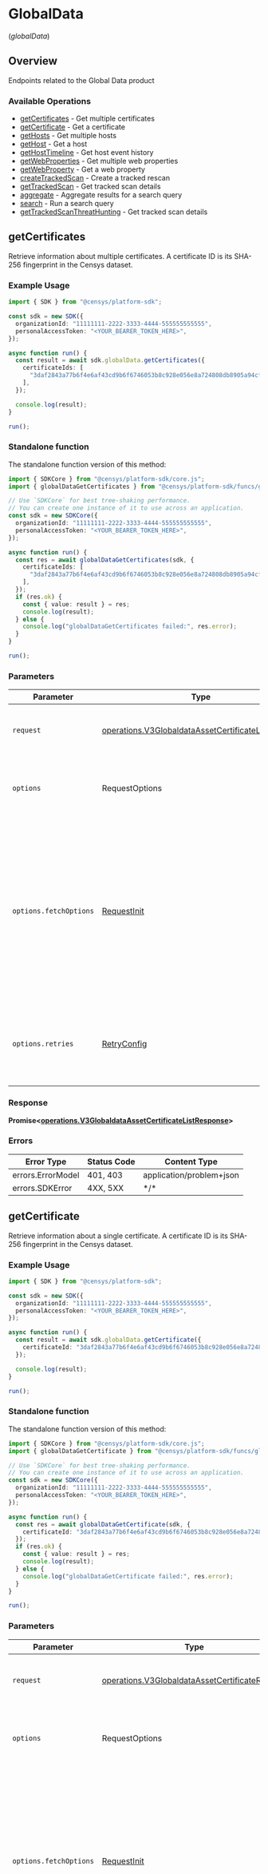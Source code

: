 # GlobalData
(*globalData*)

## Overview

Endpoints related to the Global Data product

### Available Operations

* [getCertificates](#getcertificates) - Get multiple certificates
* [getCertificate](#getcertificate) - Get a certificate
* [getHosts](#gethosts) - Get multiple hosts
* [getHost](#gethost) - Get a host
* [getHostTimeline](#gethosttimeline) - Get host event history
* [getWebProperties](#getwebproperties) - Get multiple web properties
* [getWebProperty](#getwebproperty) - Get a web property
* [createTrackedScan](#createtrackedscan) - Create a tracked rescan
* [getTrackedScan](#gettrackedscan) - Get tracked scan details
* [aggregate](#aggregate) - Aggregate results for a search query
* [search](#search) - Run a search query
* [getTrackedScanThreatHunting](#gettrackedscanthreathunting) - Get tracked scan details

## getCertificates

Retrieve information about multiple certificates. A certificate ID is its SHA-256 fingerprint in the Censys dataset.

### Example Usage

<!-- UsageSnippet language="typescript" operationID="v3-globaldata-asset-certificate-list" method="get" path="/v3/global/asset/certificate" -->
```typescript
import { SDK } from "@censys/platform-sdk";

const sdk = new SDK({
  organizationId: "11111111-2222-3333-4444-555555555555",
  personalAccessToken: "<YOUR_BEARER_TOKEN_HERE>",
});

async function run() {
  const result = await sdk.globalData.getCertificates({
    certificateIds: [
      "3daf2843a77b6f4e6af43cd9b6f6746053b8c928e056e8a724808db8905a94cf",
    ],
  });

  console.log(result);
}

run();
```

### Standalone function

The standalone function version of this method:

```typescript
import { SDKCore } from "@censys/platform-sdk/core.js";
import { globalDataGetCertificates } from "@censys/platform-sdk/funcs/globalDataGetCertificates.js";

// Use `SDKCore` for best tree-shaking performance.
// You can create one instance of it to use across an application.
const sdk = new SDKCore({
  organizationId: "11111111-2222-3333-4444-555555555555",
  personalAccessToken: "<YOUR_BEARER_TOKEN_HERE>",
});

async function run() {
  const res = await globalDataGetCertificates(sdk, {
    certificateIds: [
      "3daf2843a77b6f4e6af43cd9b6f6746053b8c928e056e8a724808db8905a94cf",
    ],
  });
  if (res.ok) {
    const { value: result } = res;
    console.log(result);
  } else {
    console.log("globalDataGetCertificates failed:", res.error);
  }
}

run();
```

### Parameters

| Parameter                                                                                                                                                                      | Type                                                                                                                                                                           | Required                                                                                                                                                                       | Description                                                                                                                                                                    |
| ------------------------------------------------------------------------------------------------------------------------------------------------------------------------------ | ------------------------------------------------------------------------------------------------------------------------------------------------------------------------------ | ------------------------------------------------------------------------------------------------------------------------------------------------------------------------------ | ------------------------------------------------------------------------------------------------------------------------------------------------------------------------------ |
| `request`                                                                                                                                                                      | [operations.V3GlobaldataAssetCertificateListRequest](../../models/operations/v3globaldataassetcertificatelistrequest.md)                                                       | :heavy_check_mark:                                                                                                                                                             | The request object to use for the request.                                                                                                                                     |
| `options`                                                                                                                                                                      | RequestOptions                                                                                                                                                                 | :heavy_minus_sign:                                                                                                                                                             | Used to set various options for making HTTP requests.                                                                                                                          |
| `options.fetchOptions`                                                                                                                                                         | [RequestInit](https://developer.mozilla.org/en-US/docs/Web/API/Request/Request#options)                                                                                        | :heavy_minus_sign:                                                                                                                                                             | Options that are passed to the underlying HTTP request. This can be used to inject extra headers for examples. All `Request` options, except `method` and `body`, are allowed. |
| `options.retries`                                                                                                                                                              | [RetryConfig](../../lib/utils/retryconfig.md)                                                                                                                                  | :heavy_minus_sign:                                                                                                                                                             | Enables retrying HTTP requests under certain failure conditions.                                                                                                               |

### Response

**Promise\<[operations.V3GlobaldataAssetCertificateListResponse](../../models/operations/v3globaldataassetcertificatelistresponse.md)\>**

### Errors

| Error Type               | Status Code              | Content Type             |
| ------------------------ | ------------------------ | ------------------------ |
| errors.ErrorModel        | 401, 403                 | application/problem+json |
| errors.SDKError          | 4XX, 5XX                 | \*/\*                    |

## getCertificate

Retrieve information about a single certificate. A certificate ID is its SHA-256 fingerprint in the Censys dataset.

### Example Usage

<!-- UsageSnippet language="typescript" operationID="v3-globaldata-asset-certificate" method="get" path="/v3/global/asset/certificate/{certificate_id}" -->
```typescript
import { SDK } from "@censys/platform-sdk";

const sdk = new SDK({
  organizationId: "11111111-2222-3333-4444-555555555555",
  personalAccessToken: "<YOUR_BEARER_TOKEN_HERE>",
});

async function run() {
  const result = await sdk.globalData.getCertificate({
    certificateId: "3daf2843a77b6f4e6af43cd9b6f6746053b8c928e056e8a724808db8905a94cf",
  });

  console.log(result);
}

run();
```

### Standalone function

The standalone function version of this method:

```typescript
import { SDKCore } from "@censys/platform-sdk/core.js";
import { globalDataGetCertificate } from "@censys/platform-sdk/funcs/globalDataGetCertificate.js";

// Use `SDKCore` for best tree-shaking performance.
// You can create one instance of it to use across an application.
const sdk = new SDKCore({
  organizationId: "11111111-2222-3333-4444-555555555555",
  personalAccessToken: "<YOUR_BEARER_TOKEN_HERE>",
});

async function run() {
  const res = await globalDataGetCertificate(sdk, {
    certificateId: "3daf2843a77b6f4e6af43cd9b6f6746053b8c928e056e8a724808db8905a94cf",
  });
  if (res.ok) {
    const { value: result } = res;
    console.log(result);
  } else {
    console.log("globalDataGetCertificate failed:", res.error);
  }
}

run();
```

### Parameters

| Parameter                                                                                                                                                                      | Type                                                                                                                                                                           | Required                                                                                                                                                                       | Description                                                                                                                                                                    |
| ------------------------------------------------------------------------------------------------------------------------------------------------------------------------------ | ------------------------------------------------------------------------------------------------------------------------------------------------------------------------------ | ------------------------------------------------------------------------------------------------------------------------------------------------------------------------------ | ------------------------------------------------------------------------------------------------------------------------------------------------------------------------------ |
| `request`                                                                                                                                                                      | [operations.V3GlobaldataAssetCertificateRequest](../../models/operations/v3globaldataassetcertificaterequest.md)                                                               | :heavy_check_mark:                                                                                                                                                             | The request object to use for the request.                                                                                                                                     |
| `options`                                                                                                                                                                      | RequestOptions                                                                                                                                                                 | :heavy_minus_sign:                                                                                                                                                             | Used to set various options for making HTTP requests.                                                                                                                          |
| `options.fetchOptions`                                                                                                                                                         | [RequestInit](https://developer.mozilla.org/en-US/docs/Web/API/Request/Request#options)                                                                                        | :heavy_minus_sign:                                                                                                                                                             | Options that are passed to the underlying HTTP request. This can be used to inject extra headers for examples. All `Request` options, except `method` and `body`, are allowed. |
| `options.retries`                                                                                                                                                              | [RetryConfig](../../lib/utils/retryconfig.md)                                                                                                                                  | :heavy_minus_sign:                                                                                                                                                             | Enables retrying HTTP requests under certain failure conditions.                                                                                                               |

### Response

**Promise\<[operations.V3GlobaldataAssetCertificateResponse](../../models/operations/v3globaldataassetcertificateresponse.md)\>**

### Errors

| Error Type               | Status Code              | Content Type             |
| ------------------------ | ------------------------ | ------------------------ |
| errors.ErrorModel        | 401, 403                 | application/problem+json |
| errors.SDKError          | 4XX, 5XX                 | \*/\*                    |

## getHosts

Retrieve information about multiple hosts. A host ID is its IP address.

### Example Usage

<!-- UsageSnippet language="typescript" operationID="v3-globaldata-asset-host-list" method="get" path="/v3/global/asset/host" -->
```typescript
import { SDK } from "@censys/platform-sdk";

const sdk = new SDK({
  organizationId: "11111111-2222-3333-4444-555555555555",
  personalAccessToken: "<YOUR_BEARER_TOKEN_HERE>",
});

async function run() {
  const result = await sdk.globalData.getHosts({
    hostIds: [
      "8.8.8.8",
    ],
  });

  console.log(result);
}

run();
```

### Standalone function

The standalone function version of this method:

```typescript
import { SDKCore } from "@censys/platform-sdk/core.js";
import { globalDataGetHosts } from "@censys/platform-sdk/funcs/globalDataGetHosts.js";

// Use `SDKCore` for best tree-shaking performance.
// You can create one instance of it to use across an application.
const sdk = new SDKCore({
  organizationId: "11111111-2222-3333-4444-555555555555",
  personalAccessToken: "<YOUR_BEARER_TOKEN_HERE>",
});

async function run() {
  const res = await globalDataGetHosts(sdk, {
    hostIds: [
      "8.8.8.8",
    ],
  });
  if (res.ok) {
    const { value: result } = res;
    console.log(result);
  } else {
    console.log("globalDataGetHosts failed:", res.error);
  }
}

run();
```

### Parameters

| Parameter                                                                                                                                                                      | Type                                                                                                                                                                           | Required                                                                                                                                                                       | Description                                                                                                                                                                    |
| ------------------------------------------------------------------------------------------------------------------------------------------------------------------------------ | ------------------------------------------------------------------------------------------------------------------------------------------------------------------------------ | ------------------------------------------------------------------------------------------------------------------------------------------------------------------------------ | ------------------------------------------------------------------------------------------------------------------------------------------------------------------------------ |
| `request`                                                                                                                                                                      | [operations.V3GlobaldataAssetHostListRequest](../../models/operations/v3globaldataassethostlistrequest.md)                                                                     | :heavy_check_mark:                                                                                                                                                             | The request object to use for the request.                                                                                                                                     |
| `options`                                                                                                                                                                      | RequestOptions                                                                                                                                                                 | :heavy_minus_sign:                                                                                                                                                             | Used to set various options for making HTTP requests.                                                                                                                          |
| `options.fetchOptions`                                                                                                                                                         | [RequestInit](https://developer.mozilla.org/en-US/docs/Web/API/Request/Request#options)                                                                                        | :heavy_minus_sign:                                                                                                                                                             | Options that are passed to the underlying HTTP request. This can be used to inject extra headers for examples. All `Request` options, except `method` and `body`, are allowed. |
| `options.retries`                                                                                                                                                              | [RetryConfig](../../lib/utils/retryconfig.md)                                                                                                                                  | :heavy_minus_sign:                                                                                                                                                             | Enables retrying HTTP requests under certain failure conditions.                                                                                                               |

### Response

**Promise\<[operations.V3GlobaldataAssetHostListResponse](../../models/operations/v3globaldataassethostlistresponse.md)\>**

### Errors

| Error Type               | Status Code              | Content Type             |
| ------------------------ | ------------------------ | ------------------------ |
| errors.ErrorModel        | 401, 403                 | application/problem+json |
| errors.SDKError          | 4XX, 5XX                 | \*/\*                    |

## getHost

Retrieve information about a single host. A host ID is its IP address.

### Example Usage

<!-- UsageSnippet language="typescript" operationID="v3-globaldata-asset-host" method="get" path="/v3/global/asset/host/{host_id}" -->
```typescript
import { SDK } from "@censys/platform-sdk";

const sdk = new SDK({
  organizationId: "11111111-2222-3333-4444-555555555555",
  personalAccessToken: "<YOUR_BEARER_TOKEN_HERE>",
});

async function run() {
  const result = await sdk.globalData.getHost({
    hostId: "8.8.8.8",
    atTime: new Date("2025-01-01T00:00:00Z"),
  });

  console.log(result);
}

run();
```

### Standalone function

The standalone function version of this method:

```typescript
import { SDKCore } from "@censys/platform-sdk/core.js";
import { globalDataGetHost } from "@censys/platform-sdk/funcs/globalDataGetHost.js";

// Use `SDKCore` for best tree-shaking performance.
// You can create one instance of it to use across an application.
const sdk = new SDKCore({
  organizationId: "11111111-2222-3333-4444-555555555555",
  personalAccessToken: "<YOUR_BEARER_TOKEN_HERE>",
});

async function run() {
  const res = await globalDataGetHost(sdk, {
    hostId: "8.8.8.8",
    atTime: new Date("2025-01-01T00:00:00Z"),
  });
  if (res.ok) {
    const { value: result } = res;
    console.log(result);
  } else {
    console.log("globalDataGetHost failed:", res.error);
  }
}

run();
```

### Parameters

| Parameter                                                                                                                                                                      | Type                                                                                                                                                                           | Required                                                                                                                                                                       | Description                                                                                                                                                                    |
| ------------------------------------------------------------------------------------------------------------------------------------------------------------------------------ | ------------------------------------------------------------------------------------------------------------------------------------------------------------------------------ | ------------------------------------------------------------------------------------------------------------------------------------------------------------------------------ | ------------------------------------------------------------------------------------------------------------------------------------------------------------------------------ |
| `request`                                                                                                                                                                      | [operations.V3GlobaldataAssetHostRequest](../../models/operations/v3globaldataassethostrequest.md)                                                                             | :heavy_check_mark:                                                                                                                                                             | The request object to use for the request.                                                                                                                                     |
| `options`                                                                                                                                                                      | RequestOptions                                                                                                                                                                 | :heavy_minus_sign:                                                                                                                                                             | Used to set various options for making HTTP requests.                                                                                                                          |
| `options.fetchOptions`                                                                                                                                                         | [RequestInit](https://developer.mozilla.org/en-US/docs/Web/API/Request/Request#options)                                                                                        | :heavy_minus_sign:                                                                                                                                                             | Options that are passed to the underlying HTTP request. This can be used to inject extra headers for examples. All `Request` options, except `method` and `body`, are allowed. |
| `options.retries`                                                                                                                                                              | [RetryConfig](../../lib/utils/retryconfig.md)                                                                                                                                  | :heavy_minus_sign:                                                                                                                                                             | Enables retrying HTTP requests under certain failure conditions.                                                                                                               |

### Response

**Promise\<[operations.V3GlobaldataAssetHostResponse](../../models/operations/v3globaldataassethostresponse.md)\>**

### Errors

| Error Type               | Status Code              | Content Type             |
| ------------------------ | ------------------------ | ------------------------ |
| errors.ErrorModel        | 401, 403                 | application/problem+json |
| errors.SDKError          | 4XX, 5XX                 | \*/\*                    |

## getHostTimeline

Retrieve event history for a host. A host ID is its IP address.

### Example Usage

<!-- UsageSnippet language="typescript" operationID="v3-globaldata-asset-host-timeline" method="get" path="/v3/global/asset/host/{host_id}/timeline" -->
```typescript
import { SDK } from "@censys/platform-sdk";

const sdk = new SDK({
  organizationId: "11111111-2222-3333-4444-555555555555",
  personalAccessToken: "<YOUR_BEARER_TOKEN_HERE>",
});

async function run() {
  const result = await sdk.globalData.getHostTimeline({
    hostId: "8.8.8.8",
    startTime: new Date("2025-01-01T00:00:00Z"),
    endTime: new Date("2025-01-02T00:00:00Z"),
  });

  console.log(result);
}

run();
```

### Standalone function

The standalone function version of this method:

```typescript
import { SDKCore } from "@censys/platform-sdk/core.js";
import { globalDataGetHostTimeline } from "@censys/platform-sdk/funcs/globalDataGetHostTimeline.js";

// Use `SDKCore` for best tree-shaking performance.
// You can create one instance of it to use across an application.
const sdk = new SDKCore({
  organizationId: "11111111-2222-3333-4444-555555555555",
  personalAccessToken: "<YOUR_BEARER_TOKEN_HERE>",
});

async function run() {
  const res = await globalDataGetHostTimeline(sdk, {
    hostId: "8.8.8.8",
    startTime: new Date("2025-01-01T00:00:00Z"),
    endTime: new Date("2025-01-02T00:00:00Z"),
  });
  if (res.ok) {
    const { value: result } = res;
    console.log(result);
  } else {
    console.log("globalDataGetHostTimeline failed:", res.error);
  }
}

run();
```

### Parameters

| Parameter                                                                                                                                                                      | Type                                                                                                                                                                           | Required                                                                                                                                                                       | Description                                                                                                                                                                    |
| ------------------------------------------------------------------------------------------------------------------------------------------------------------------------------ | ------------------------------------------------------------------------------------------------------------------------------------------------------------------------------ | ------------------------------------------------------------------------------------------------------------------------------------------------------------------------------ | ------------------------------------------------------------------------------------------------------------------------------------------------------------------------------ |
| `request`                                                                                                                                                                      | [operations.V3GlobaldataAssetHostTimelineRequest](../../models/operations/v3globaldataassethosttimelinerequest.md)                                                             | :heavy_check_mark:                                                                                                                                                             | The request object to use for the request.                                                                                                                                     |
| `options`                                                                                                                                                                      | RequestOptions                                                                                                                                                                 | :heavy_minus_sign:                                                                                                                                                             | Used to set various options for making HTTP requests.                                                                                                                          |
| `options.fetchOptions`                                                                                                                                                         | [RequestInit](https://developer.mozilla.org/en-US/docs/Web/API/Request/Request#options)                                                                                        | :heavy_minus_sign:                                                                                                                                                             | Options that are passed to the underlying HTTP request. This can be used to inject extra headers for examples. All `Request` options, except `method` and `body`, are allowed. |
| `options.retries`                                                                                                                                                              | [RetryConfig](../../lib/utils/retryconfig.md)                                                                                                                                  | :heavy_minus_sign:                                                                                                                                                             | Enables retrying HTTP requests under certain failure conditions.                                                                                                               |

### Response

**Promise\<[operations.V3GlobaldataAssetHostTimelineResponse](../../models/operations/v3globaldataassethosttimelineresponse.md)\>**

### Errors

| Error Type               | Status Code              | Content Type             |
| ------------------------ | ------------------------ | ------------------------ |
| errors.ErrorModel        | 401, 403                 | application/problem+json |
| errors.SDKError          | 4XX, 5XX                 | \*/\*                    |

## getWebProperties

Retrieve information about multiple web properties. Web properties are identified using a combination of a hostname and port joined with a colon, such as `platform.censys.io:80`.

### Example Usage

<!-- UsageSnippet language="typescript" operationID="v3-globaldata-asset-webproperty-list" method="get" path="/v3/global/asset/webproperty" -->
```typescript
import { SDK } from "@censys/platform-sdk";

const sdk = new SDK({
  organizationId: "11111111-2222-3333-4444-555555555555",
  personalAccessToken: "<YOUR_BEARER_TOKEN_HERE>",
});

async function run() {
  const result = await sdk.globalData.getWebProperties({
    webpropertyIds: [
      "platform.censys.io:80",
    ],
  });

  console.log(result);
}

run();
```

### Standalone function

The standalone function version of this method:

```typescript
import { SDKCore } from "@censys/platform-sdk/core.js";
import { globalDataGetWebProperties } from "@censys/platform-sdk/funcs/globalDataGetWebProperties.js";

// Use `SDKCore` for best tree-shaking performance.
// You can create one instance of it to use across an application.
const sdk = new SDKCore({
  organizationId: "11111111-2222-3333-4444-555555555555",
  personalAccessToken: "<YOUR_BEARER_TOKEN_HERE>",
});

async function run() {
  const res = await globalDataGetWebProperties(sdk, {
    webpropertyIds: [
      "platform.censys.io:80",
    ],
  });
  if (res.ok) {
    const { value: result } = res;
    console.log(result);
  } else {
    console.log("globalDataGetWebProperties failed:", res.error);
  }
}

run();
```

### Parameters

| Parameter                                                                                                                                                                      | Type                                                                                                                                                                           | Required                                                                                                                                                                       | Description                                                                                                                                                                    |
| ------------------------------------------------------------------------------------------------------------------------------------------------------------------------------ | ------------------------------------------------------------------------------------------------------------------------------------------------------------------------------ | ------------------------------------------------------------------------------------------------------------------------------------------------------------------------------ | ------------------------------------------------------------------------------------------------------------------------------------------------------------------------------ |
| `request`                                                                                                                                                                      | [operations.V3GlobaldataAssetWebpropertyListRequest](../../models/operations/v3globaldataassetwebpropertylistrequest.md)                                                       | :heavy_check_mark:                                                                                                                                                             | The request object to use for the request.                                                                                                                                     |
| `options`                                                                                                                                                                      | RequestOptions                                                                                                                                                                 | :heavy_minus_sign:                                                                                                                                                             | Used to set various options for making HTTP requests.                                                                                                                          |
| `options.fetchOptions`                                                                                                                                                         | [RequestInit](https://developer.mozilla.org/en-US/docs/Web/API/Request/Request#options)                                                                                        | :heavy_minus_sign:                                                                                                                                                             | Options that are passed to the underlying HTTP request. This can be used to inject extra headers for examples. All `Request` options, except `method` and `body`, are allowed. |
| `options.retries`                                                                                                                                                              | [RetryConfig](../../lib/utils/retryconfig.md)                                                                                                                                  | :heavy_minus_sign:                                                                                                                                                             | Enables retrying HTTP requests under certain failure conditions.                                                                                                               |

### Response

**Promise\<[operations.V3GlobaldataAssetWebpropertyListResponse](../../models/operations/v3globaldataassetwebpropertylistresponse.md)\>**

### Errors

| Error Type               | Status Code              | Content Type             |
| ------------------------ | ------------------------ | ------------------------ |
| errors.ErrorModel        | 401, 403                 | application/problem+json |
| errors.SDKError          | 4XX, 5XX                 | \*/\*                    |

## getWebProperty

Retrieve information about a single web property. Web properties are identified using a combination of a hostname and port joined with a colon, such as `platform.censys.io:80`.

### Example Usage

<!-- UsageSnippet language="typescript" operationID="v3-globaldata-asset-webproperty" method="get" path="/v3/global/asset/webproperty/{webproperty_id}" -->
```typescript
import { SDK } from "@censys/platform-sdk";

const sdk = new SDK({
  organizationId: "11111111-2222-3333-4444-555555555555",
  personalAccessToken: "<YOUR_BEARER_TOKEN_HERE>",
});

async function run() {
  const result = await sdk.globalData.getWebProperty({
    webpropertyId: "platform.censys.io:80",
    atTime: new Date("2025-01-01T00:00:00Z"),
  });

  console.log(result);
}

run();
```

### Standalone function

The standalone function version of this method:

```typescript
import { SDKCore } from "@censys/platform-sdk/core.js";
import { globalDataGetWebProperty } from "@censys/platform-sdk/funcs/globalDataGetWebProperty.js";

// Use `SDKCore` for best tree-shaking performance.
// You can create one instance of it to use across an application.
const sdk = new SDKCore({
  organizationId: "11111111-2222-3333-4444-555555555555",
  personalAccessToken: "<YOUR_BEARER_TOKEN_HERE>",
});

async function run() {
  const res = await globalDataGetWebProperty(sdk, {
    webpropertyId: "platform.censys.io:80",
    atTime: new Date("2025-01-01T00:00:00Z"),
  });
  if (res.ok) {
    const { value: result } = res;
    console.log(result);
  } else {
    console.log("globalDataGetWebProperty failed:", res.error);
  }
}

run();
```

### Parameters

| Parameter                                                                                                                                                                      | Type                                                                                                                                                                           | Required                                                                                                                                                                       | Description                                                                                                                                                                    |
| ------------------------------------------------------------------------------------------------------------------------------------------------------------------------------ | ------------------------------------------------------------------------------------------------------------------------------------------------------------------------------ | ------------------------------------------------------------------------------------------------------------------------------------------------------------------------------ | ------------------------------------------------------------------------------------------------------------------------------------------------------------------------------ |
| `request`                                                                                                                                                                      | [operations.V3GlobaldataAssetWebpropertyRequest](../../models/operations/v3globaldataassetwebpropertyrequest.md)                                                               | :heavy_check_mark:                                                                                                                                                             | The request object to use for the request.                                                                                                                                     |
| `options`                                                                                                                                                                      | RequestOptions                                                                                                                                                                 | :heavy_minus_sign:                                                                                                                                                             | Used to set various options for making HTTP requests.                                                                                                                          |
| `options.fetchOptions`                                                                                                                                                         | [RequestInit](https://developer.mozilla.org/en-US/docs/Web/API/Request/Request#options)                                                                                        | :heavy_minus_sign:                                                                                                                                                             | Options that are passed to the underlying HTTP request. This can be used to inject extra headers for examples. All `Request` options, except `method` and `body`, are allowed. |
| `options.retries`                                                                                                                                                              | [RetryConfig](../../lib/utils/retryconfig.md)                                                                                                                                  | :heavy_minus_sign:                                                                                                                                                             | Enables retrying HTTP requests under certain failure conditions.                                                                                                               |

### Response

**Promise\<[operations.V3GlobaldataAssetWebpropertyResponse](../../models/operations/v3globaldataassetwebpropertyresponse.md)\>**

### Errors

| Error Type               | Status Code              | Content Type             |
| ------------------------ | ------------------------ | ------------------------ |
| errors.ErrorModel        | 401, 403                 | application/problem+json |
| errors.SDKError          | 4XX, 5XX                 | \*/\*                    |

## createTrackedScan

Create a new tracked rescan for a known service or web property. Rescans are used to update information for previously discovered targets. The scan will be queued. The response will contain a scan ID that you can use with the [get tracked scan details endpoint](https://docs.censys.com/reference/v3-globaldata-scans-get#/) to monitor its status and results.<br><br>This endpoint is available to all Enterprise customers.

### Example Usage

<!-- UsageSnippet language="typescript" operationID="v3-globaldata-scans-rescan" method="post" path="/v3/global/scans/rescan" -->
```typescript
import { SDK } from "@censys/platform-sdk";

const sdk = new SDK({
  organizationId: "11111111-2222-3333-4444-555555555555",
  personalAccessToken: "<YOUR_BEARER_TOKEN_HERE>",
});

async function run() {
  const result = await sdk.globalData.createTrackedScan({
    scansRescanInputBody: {
      target: {
        webOrigin: {
          hostname: "censys.io",
          port: 443,
        },
      },
    },
  });

  console.log(result);
}

run();
```

### Standalone function

The standalone function version of this method:

```typescript
import { SDKCore } from "@censys/platform-sdk/core.js";
import { globalDataCreateTrackedScan } from "@censys/platform-sdk/funcs/globalDataCreateTrackedScan.js";

// Use `SDKCore` for best tree-shaking performance.
// You can create one instance of it to use across an application.
const sdk = new SDKCore({
  organizationId: "11111111-2222-3333-4444-555555555555",
  personalAccessToken: "<YOUR_BEARER_TOKEN_HERE>",
});

async function run() {
  const res = await globalDataCreateTrackedScan(sdk, {
    scansRescanInputBody: {
      target: {
        webOrigin: {
          hostname: "censys.io",
          port: 443,
        },
      },
    },
  });
  if (res.ok) {
    const { value: result } = res;
    console.log(result);
  } else {
    console.log("globalDataCreateTrackedScan failed:", res.error);
  }
}

run();
```

### Parameters

| Parameter                                                                                                                                                                      | Type                                                                                                                                                                           | Required                                                                                                                                                                       | Description                                                                                                                                                                    |
| ------------------------------------------------------------------------------------------------------------------------------------------------------------------------------ | ------------------------------------------------------------------------------------------------------------------------------------------------------------------------------ | ------------------------------------------------------------------------------------------------------------------------------------------------------------------------------ | ------------------------------------------------------------------------------------------------------------------------------------------------------------------------------ |
| `request`                                                                                                                                                                      | [operations.V3GlobaldataScansRescanRequest](../../models/operations/v3globaldatascansrescanrequest.md)                                                                         | :heavy_check_mark:                                                                                                                                                             | The request object to use for the request.                                                                                                                                     |
| `options`                                                                                                                                                                      | RequestOptions                                                                                                                                                                 | :heavy_minus_sign:                                                                                                                                                             | Used to set various options for making HTTP requests.                                                                                                                          |
| `options.fetchOptions`                                                                                                                                                         | [RequestInit](https://developer.mozilla.org/en-US/docs/Web/API/Request/Request#options)                                                                                        | :heavy_minus_sign:                                                                                                                                                             | Options that are passed to the underlying HTTP request. This can be used to inject extra headers for examples. All `Request` options, except `method` and `body`, are allowed. |
| `options.retries`                                                                                                                                                              | [RetryConfig](../../lib/utils/retryconfig.md)                                                                                                                                  | :heavy_minus_sign:                                                                                                                                                             | Enables retrying HTTP requests under certain failure conditions.                                                                                                               |

### Response

**Promise\<[operations.V3GlobaldataScansRescanResponse](../../models/operations/v3globaldatascansrescanresponse.md)\>**

### Errors

| Error Type               | Status Code              | Content Type             |
| ------------------------ | ------------------------ | ------------------------ |
| errors.ErrorModel        | 401, 403                 | application/problem+json |
| errors.SDKError          | 4XX, 5XX                 | \*/\*                    |

## getTrackedScan

Retrieve the current status and results of a tracked scan by its ID.
        This endpoint works for both discovery scans and rescans.

### Example Usage

<!-- UsageSnippet language="typescript" operationID="v3-globaldata-scans-get" method="get" path="/v3/global/scans/{scan_id}" -->
```typescript
import { SDK } from "@censys/platform-sdk";

const sdk = new SDK({
  organizationId: "11111111-2222-3333-4444-555555555555",
  personalAccessToken: "<YOUR_BEARER_TOKEN_HERE>",
});

async function run() {
  const result = await sdk.globalData.getTrackedScan({
    scanId: "5f39588f-d4c5-48e5-8894-0bb5918c28fa",
  });

  console.log(result);
}

run();
```

### Standalone function

The standalone function version of this method:

```typescript
import { SDKCore } from "@censys/platform-sdk/core.js";
import { globalDataGetTrackedScan } from "@censys/platform-sdk/funcs/globalDataGetTrackedScan.js";

// Use `SDKCore` for best tree-shaking performance.
// You can create one instance of it to use across an application.
const sdk = new SDKCore({
  organizationId: "11111111-2222-3333-4444-555555555555",
  personalAccessToken: "<YOUR_BEARER_TOKEN_HERE>",
});

async function run() {
  const res = await globalDataGetTrackedScan(sdk, {
    scanId: "5f39588f-d4c5-48e5-8894-0bb5918c28fa",
  });
  if (res.ok) {
    const { value: result } = res;
    console.log(result);
  } else {
    console.log("globalDataGetTrackedScan failed:", res.error);
  }
}

run();
```

### Parameters

| Parameter                                                                                                                                                                      | Type                                                                                                                                                                           | Required                                                                                                                                                                       | Description                                                                                                                                                                    |
| ------------------------------------------------------------------------------------------------------------------------------------------------------------------------------ | ------------------------------------------------------------------------------------------------------------------------------------------------------------------------------ | ------------------------------------------------------------------------------------------------------------------------------------------------------------------------------ | ------------------------------------------------------------------------------------------------------------------------------------------------------------------------------ |
| `request`                                                                                                                                                                      | [operations.V3GlobaldataScansGetRequest](../../models/operations/v3globaldatascansgetrequest.md)                                                                               | :heavy_check_mark:                                                                                                                                                             | The request object to use for the request.                                                                                                                                     |
| `options`                                                                                                                                                                      | RequestOptions                                                                                                                                                                 | :heavy_minus_sign:                                                                                                                                                             | Used to set various options for making HTTP requests.                                                                                                                          |
| `options.fetchOptions`                                                                                                                                                         | [RequestInit](https://developer.mozilla.org/en-US/docs/Web/API/Request/Request#options)                                                                                        | :heavy_minus_sign:                                                                                                                                                             | Options that are passed to the underlying HTTP request. This can be used to inject extra headers for examples. All `Request` options, except `method` and `body`, are allowed. |
| `options.retries`                                                                                                                                                              | [RetryConfig](../../lib/utils/retryconfig.md)                                                                                                                                  | :heavy_minus_sign:                                                                                                                                                             | Enables retrying HTTP requests under certain failure conditions.                                                                                                               |

### Response

**Promise\<[operations.V3GlobaldataScansGetResponse](../../models/operations/v3globaldatascansgetresponse.md)\>**

### Errors

| Error Type               | Status Code              | Content Type             |
| ------------------------ | ------------------------ | ------------------------ |
| errors.ErrorModel        | 401, 403                 | application/problem+json |
| errors.SDKError          | 4XX, 5XX                 | \*/\*                    |

## aggregate

Aggregate results for a Platform search query. This functionality is equivalent to the [Report Builder](https://docs.censys.com/docs/platform-report-builder#/) in the Platform web UI.

### Example Usage

<!-- UsageSnippet language="typescript" operationID="v3-globaldata-search-aggregate" method="post" path="/v3/global/search/aggregate" -->
```typescript
import { SDK } from "@censys/platform-sdk";

const sdk = new SDK({
  organizationId: "11111111-2222-3333-4444-555555555555",
  personalAccessToken: "<YOUR_BEARER_TOKEN_HERE>",
});

async function run() {
  const result = await sdk.globalData.aggregate({
    searchAggregateInputBody: {
      field: "host.services.port",
      numberOfBuckets: 100,
      query: "host.services.protocol=SSH",
    },
  });

  console.log(result);
}

run();
```

### Standalone function

The standalone function version of this method:

```typescript
import { SDKCore } from "@censys/platform-sdk/core.js";
import { globalDataAggregate } from "@censys/platform-sdk/funcs/globalDataAggregate.js";

// Use `SDKCore` for best tree-shaking performance.
// You can create one instance of it to use across an application.
const sdk = new SDKCore({
  organizationId: "11111111-2222-3333-4444-555555555555",
  personalAccessToken: "<YOUR_BEARER_TOKEN_HERE>",
});

async function run() {
  const res = await globalDataAggregate(sdk, {
    searchAggregateInputBody: {
      field: "host.services.port",
      numberOfBuckets: 100,
      query: "host.services.protocol=SSH",
    },
  });
  if (res.ok) {
    const { value: result } = res;
    console.log(result);
  } else {
    console.log("globalDataAggregate failed:", res.error);
  }
}

run();
```

### Parameters

| Parameter                                                                                                                                                                      | Type                                                                                                                                                                           | Required                                                                                                                                                                       | Description                                                                                                                                                                    |
| ------------------------------------------------------------------------------------------------------------------------------------------------------------------------------ | ------------------------------------------------------------------------------------------------------------------------------------------------------------------------------ | ------------------------------------------------------------------------------------------------------------------------------------------------------------------------------ | ------------------------------------------------------------------------------------------------------------------------------------------------------------------------------ |
| `request`                                                                                                                                                                      | [operations.V3GlobaldataSearchAggregateRequest](../../models/operations/v3globaldatasearchaggregaterequest.md)                                                                 | :heavy_check_mark:                                                                                                                                                             | The request object to use for the request.                                                                                                                                     |
| `options`                                                                                                                                                                      | RequestOptions                                                                                                                                                                 | :heavy_minus_sign:                                                                                                                                                             | Used to set various options for making HTTP requests.                                                                                                                          |
| `options.fetchOptions`                                                                                                                                                         | [RequestInit](https://developer.mozilla.org/en-US/docs/Web/API/Request/Request#options)                                                                                        | :heavy_minus_sign:                                                                                                                                                             | Options that are passed to the underlying HTTP request. This can be used to inject extra headers for examples. All `Request` options, except `method` and `body`, are allowed. |
| `options.retries`                                                                                                                                                              | [RetryConfig](../../lib/utils/retryconfig.md)                                                                                                                                  | :heavy_minus_sign:                                                                                                                                                             | Enables retrying HTTP requests under certain failure conditions.                                                                                                               |

### Response

**Promise\<[operations.V3GlobaldataSearchAggregateResponse](../../models/operations/v3globaldatasearchaggregateresponse.md)\>**

### Errors

| Error Type               | Status Code              | Content Type             |
| ------------------------ | ------------------------ | ------------------------ |
| errors.ErrorModel        | 401, 403                 | application/problem+json |
| errors.SDKError          | 4XX, 5XX                 | \*/\*                    |

## search

Run a search query across Censys data. Reference the [documentation on Censys Query Language](https://docs.censys.com/docs/censys-query-language#/) for information about query syntax.

### Example Usage

<!-- UsageSnippet language="typescript" operationID="v3-globaldata-search-query" method="post" path="/v3/global/search/query" -->
```typescript
import { SDK } from "@censys/platform-sdk";

const sdk = new SDK({
  organizationId: "11111111-2222-3333-4444-555555555555",
  personalAccessToken: "<YOUR_BEARER_TOKEN_HERE>",
});

async function run() {
  const result = await sdk.globalData.search({
    searchQueryInputBody: {
      fields: [
        "host.ip",
      ],
      pageSize: 1,
      query: "host.services: (protocol=SSH and not port: 22)",
    },
  });

  console.log(result);
}

run();
```

### Standalone function

The standalone function version of this method:

```typescript
import { SDKCore } from "@censys/platform-sdk/core.js";
import { globalDataSearch } from "@censys/platform-sdk/funcs/globalDataSearch.js";

// Use `SDKCore` for best tree-shaking performance.
// You can create one instance of it to use across an application.
const sdk = new SDKCore({
  organizationId: "11111111-2222-3333-4444-555555555555",
  personalAccessToken: "<YOUR_BEARER_TOKEN_HERE>",
});

async function run() {
  const res = await globalDataSearch(sdk, {
    searchQueryInputBody: {
      fields: [
        "host.ip",
      ],
      pageSize: 1,
      query: "host.services: (protocol=SSH and not port: 22)",
    },
  });
  if (res.ok) {
    const { value: result } = res;
    console.log(result);
  } else {
    console.log("globalDataSearch failed:", res.error);
  }
}

run();
```

### Parameters

| Parameter                                                                                                                                                                      | Type                                                                                                                                                                           | Required                                                                                                                                                                       | Description                                                                                                                                                                    |
| ------------------------------------------------------------------------------------------------------------------------------------------------------------------------------ | ------------------------------------------------------------------------------------------------------------------------------------------------------------------------------ | ------------------------------------------------------------------------------------------------------------------------------------------------------------------------------ | ------------------------------------------------------------------------------------------------------------------------------------------------------------------------------ |
| `request`                                                                                                                                                                      | [operations.V3GlobaldataSearchQueryRequest](../../models/operations/v3globaldatasearchqueryrequest.md)                                                                         | :heavy_check_mark:                                                                                                                                                             | The request object to use for the request.                                                                                                                                     |
| `options`                                                                                                                                                                      | RequestOptions                                                                                                                                                                 | :heavy_minus_sign:                                                                                                                                                             | Used to set various options for making HTTP requests.                                                                                                                          |
| `options.fetchOptions`                                                                                                                                                         | [RequestInit](https://developer.mozilla.org/en-US/docs/Web/API/Request/Request#options)                                                                                        | :heavy_minus_sign:                                                                                                                                                             | Options that are passed to the underlying HTTP request. This can be used to inject extra headers for examples. All `Request` options, except `method` and `body`, are allowed. |
| `options.retries`                                                                                                                                                              | [RetryConfig](../../lib/utils/retryconfig.md)                                                                                                                                  | :heavy_minus_sign:                                                                                                                                                             | Enables retrying HTTP requests under certain failure conditions.                                                                                                               |

### Response

**Promise\<[operations.V3GlobaldataSearchQueryResponse](../../models/operations/v3globaldatasearchqueryresponse.md)\>**

### Errors

| Error Type               | Status Code              | Content Type             |
| ------------------------ | ------------------------ | ------------------------ |
| errors.ErrorModel        | 401, 403                 | application/problem+json |
| errors.SDKError          | 4XX, 5XX                 | \*/\*                    |

## getTrackedScanThreatHunting

Retrieve the current status and results of a tracked scan by its ID.
        This endpoint works for both discovery scans and rescans.

### Example Usage

<!-- UsageSnippet language="typescript" operationID="v3-threathunting-scans-get" method="get" path="/v3/threat-hunting/scans/{scan_id}" -->
```typescript
import { SDK } from "@censys/platform-sdk";

const sdk = new SDK({
  organizationId: "11111111-2222-3333-4444-555555555555",
  personalAccessToken: "<YOUR_BEARER_TOKEN_HERE>",
});

async function run() {
  const result = await sdk.globalData.getTrackedScanThreatHunting({
    scanId: "cd62e794-9f12-4c2f-b5b3-153853aaf8d9",
  });

  console.log(result);
}

run();
```

### Standalone function

The standalone function version of this method:

```typescript
import { SDKCore } from "@censys/platform-sdk/core.js";
import { globalDataGetTrackedScanThreatHunting } from "@censys/platform-sdk/funcs/globalDataGetTrackedScanThreatHunting.js";

// Use `SDKCore` for best tree-shaking performance.
// You can create one instance of it to use across an application.
const sdk = new SDKCore({
  organizationId: "11111111-2222-3333-4444-555555555555",
  personalAccessToken: "<YOUR_BEARER_TOKEN_HERE>",
});

async function run() {
  const res = await globalDataGetTrackedScanThreatHunting(sdk, {
    scanId: "cd62e794-9f12-4c2f-b5b3-153853aaf8d9",
  });
  if (res.ok) {
    const { value: result } = res;
    console.log(result);
  } else {
    console.log("globalDataGetTrackedScanThreatHunting failed:", res.error);
  }
}

run();
```

### Parameters

| Parameter                                                                                                                                                                      | Type                                                                                                                                                                           | Required                                                                                                                                                                       | Description                                                                                                                                                                    |
| ------------------------------------------------------------------------------------------------------------------------------------------------------------------------------ | ------------------------------------------------------------------------------------------------------------------------------------------------------------------------------ | ------------------------------------------------------------------------------------------------------------------------------------------------------------------------------ | ------------------------------------------------------------------------------------------------------------------------------------------------------------------------------ |
| `request`                                                                                                                                                                      | [operations.V3ThreathuntingScansGetRequest](../../models/operations/v3threathuntingscansgetrequest.md)                                                                         | :heavy_check_mark:                                                                                                                                                             | The request object to use for the request.                                                                                                                                     |
| `options`                                                                                                                                                                      | RequestOptions                                                                                                                                                                 | :heavy_minus_sign:                                                                                                                                                             | Used to set various options for making HTTP requests.                                                                                                                          |
| `options.fetchOptions`                                                                                                                                                         | [RequestInit](https://developer.mozilla.org/en-US/docs/Web/API/Request/Request#options)                                                                                        | :heavy_minus_sign:                                                                                                                                                             | Options that are passed to the underlying HTTP request. This can be used to inject extra headers for examples. All `Request` options, except `method` and `body`, are allowed. |
| `options.retries`                                                                                                                                                              | [RetryConfig](../../lib/utils/retryconfig.md)                                                                                                                                  | :heavy_minus_sign:                                                                                                                                                             | Enables retrying HTTP requests under certain failure conditions.                                                                                                               |

### Response

**Promise\<[operations.V3ThreathuntingScansGetResponse](../../models/operations/v3threathuntingscansgetresponse.md)\>**

### Errors

| Error Type               | Status Code              | Content Type             |
| ------------------------ | ------------------------ | ------------------------ |
| errors.ErrorModel        | 401, 403                 | application/problem+json |
| errors.SDKError          | 4XX, 5XX                 | \*/\*                    |